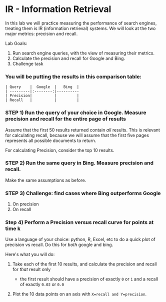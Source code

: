 # IR - Information Retrieval

In this lab we will practice measuring the performance of search engines, treating them is IR (information retrieval) systems.
We will look at the two major metrics: precision and recall.


Lab Goals:

1. Run search engine queries, with the view of measuring their metrics.
2. Calculate the precision and recall for Google and Bing.
3. Challenge task



### You will be putting the results in this comparison table:

    | Query    |  Google  |   Bing  |
    | ---------|:--------:|----------
    | Precision|          |         |
    | Recall   |          |         |

### STEP 1) Run the query of your choice in Google. Measure precision and recall for the entire page of results

Assume that the first 50 results returned contain *all* results. This is relevant for calculating recall, because we will assume that the first five pages represents all
possible documents to return.

For calculating Precision, consider the top 10 results.

### STEP 2) Run the same query in Bing. Measure precision and recall.

Make the same assumptions as before.


### STEP 3) Challenge: find cases where Bing outperforms Google

1. On precision
2. On recall


### Step 4) Perform a Precision versus recall curve for points at time k

Use a language of your choice: python, R, Excel, etc to do a quick plot of precision vs recall. Do this for *both* google and bing.

Here's what you will do:

1. Take each of the first 10 results, and calculate the precision and recall for *that* result only
   - the first result should have a precision of exactly `0` or `1` and a recall of exactly `0.02` or `0.0`

2. Plot the 10 data points on an axis with `X=recall and Y=precision`.

